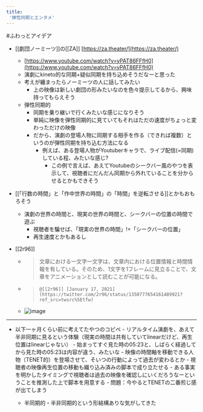 ```yaml
---
title:
 '弾性同期とエンタメ'
---
```


#ふわっとアイデア

- [[劇団ノーミーツ]]の[[ZA]] [https://za.theater/](https://za.theater/)
    - [https://www.youtube.com/watch?v=yPAT86FFfH0](https://www.youtube.com/watch?v=yPAT86FFfH0)
    - 演劇にkineto的な同期+疑似同期を持ち込めそうだなーと思った
    - 考えが纏まったらノーミーツの人に話してみたい
        - 上の映像は新しい劇団の形みたいなのを色々提示してるから、興味持ってもらえそう
    - 弾性同期的
        - 同期を乗り継いで行くみたいな感じになりそう
        - 単純に映像を弾性同期的に見ていてもそれはただの速度がちょっと変わっただけの映像
        - だから、演劇の登場人物に同期する相手を作る（できれば複数）というのが弾性同期を持ち込む方法になる
            - 例えば、ある登場人物がYoutuberキャラで、ライブ配信(=同期)している程、みたいな感じ?
                - この例で言えば、あえてYoutubeのシークバー風のやつを表示して、視聴者にだんだん同期から外れていることを分からせるとかもできそう

- [[「行数の時間」と「作中世界の時間」の「時間」を逆転させる]]とかもおもろそう
    - 演劇の世界の時間と、現実の世界の時間と、シークバーの位置の時間で遊ぶ
        - 視聴者を騙せば、「現実の世界の時間」!=「シークバーの位置」
        - 再生速度とかもあるし

- [[2r96]]
    - >  文章における一文字一文字は、文章内における位置情報と時間情報を有している。そのため、1文字を1フレームに見立ることで、文章をアニメーションとして読むことが可能になる。
    - >  	@[[2r96]] [January 17, 2021](https://twitter.com/2r96/status/1350777654161489921?ref_src=twsrc%5Etfw)
    - ![image](https://gyazo.com/65465b78b99de6b4bb1825c3a179acbd/thumb/1000)


---
- 以下一ヶ月くらい前に考えてたやつのコピペ
        - リアルタイム演劇を、あえて半非同期に見るという体験（現実の時間は共有していてlinearだけど、再生位置はlinearじゃない）
            - 始まってすぐ見た時の05:23と、しばらく経過してから見た時の05:23は内容が違う、みたいな
            - 映像の時間軸を移動できる人物（TENET的）を登場させて、そいつの行動によって過去が変わるとか
        - 視聴者の映像再生位置の移動も織り込み済みの脚本で成り立たせる
            - ある事実を明かしたタイミングで視聴者は過去の映像を確認しにいくだろうなーということを推測した上で脚本を用意する
        - 問題：今やるとTENETの二番煎じ感が出てしまう

    - 半同期的・半非同期的という形結構ありな気がしてきた
